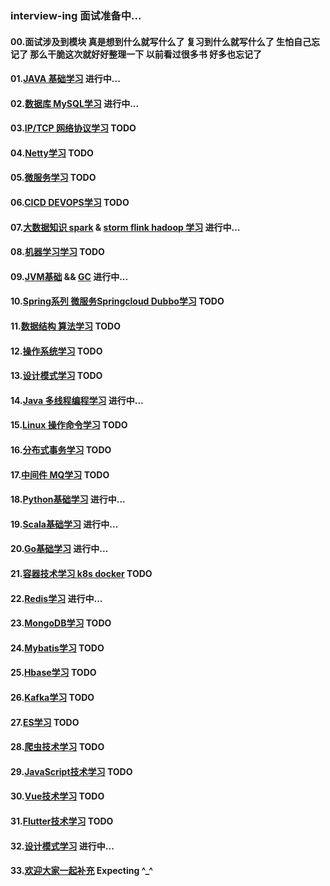 ### interview-ing 面试准备中...
#### 00.面试涉及到模块  真是想到什么就写什么了  复习到什么就写什么了  生怕自己忘记了  那么干脆这次就好好整理一下  以前看过很多书  好多也忘记了
#### 01.[JAVA 基础学习](https://github.com/licslan/interview-ing/blob/master/ALL/JAVA.md) 进行中... 
#### 02.[数据库 MySQL学习](https://github.com/licslan/interview-ing/blob/master/ALL/MySQL.md) 进行中... 
#### 03.[IP/TCP 网络协议学习](https://www.licslan.com) TODO
#### 04.[Netty学习](https://github.com/licslan/interview-ing/blob/master/ALL/NETTY.md) TODO
#### 05.[微服务学习](https://www.licslan.com) TODO
#### 06.[CICD DEVOPS学习](https://www.licslan.com) TODO
#### 07.[大数据知识 spark](https://github.com/licslan/interview-ing/blob/master/ALL/SPARK.md) & [storm flink hadoop 学习](https://www.licslan.com) 进行中...
#### 08.[机器学习学习](https://www.licslan.com) TODO
#### 09.[JVM基础](https://github.com/licslan/interview-ing/blob/master/ALL/JVM.md) && [GC](https://github.com/licslan/interview-ing/blob/master/ALL/GC.md) 进行中...
#### 10.[Spring系列 微服务Springcloud Dubbo学习](https://www.licslan.com) TODO
#### 11.[数据结构 算法学习](https://www.licslan.com) TODO
#### 12.[操作系统学习](https://www.licslan.com) TODO
#### 13.[设计模式学习](https://www.licslan.com) TODO
#### 14.[Java 多线程编程学习](https://github.com/licslan/interview-ing/blob/master/ALL/MULTI-THREAD.md) 进行中...
#### 15.[Linux 操作命令学习](https://www.licslan.com) TODO
#### 16.[分布式事务学习](https://www.licslan.com) TODO
#### 17.[中间件 MQ学习](https://www.licslan.com) TODO
#### 18.[Python基础学习](https://github.com/licslan/interview-ing/blob/master/ALL/PYTHON.md) 进行中...
#### 19.[Scala基础学习](https://github.com/licslan/interview-ing/blob/master/ALL/SCALA.md) 进行中...
#### 20.[Go基础学习](https://github.com/licslan/interview-ing/blob/master/ALL/GO.md) 进行中...
#### 21.[容器技术学习 k8s docker](https://github.com/licslan/interview-ing/blob/master/ALL/DOCKER.md) TODO
#### 22.[Redis学习](https://github.com/licslan/interview-ing/blob/master/ALL/REDIS.md) 进行中...
#### 23.[MongoDB学习](https://www.licslan.com) TODO
#### 24.[Mybatis学习](https://blog.mybatis.org/) TODO
#### 25.[Hbase学习](https://www.licslan.com) TODO
#### 26.[Kafka学习](https://www.licslan.com) TODO
#### 27.[ES学习](https://github.com/licslan/interview-ing/blob/master/ALL/ES.md) TODO
#### 28.[爬虫技术学习](https://www.licslan.com) TODO
#### 29.[JavaScript技术学习](https://www.licslan.com) TODO
#### 30.[Vue技术学习](https://www.licslan.com) TODO
#### 31.[Flutter技术学习](https://www.licslan.com) TODO
#### 32.[设计模式学习](https://github.com/licslan/interview-ing/blob/master/ALL/DESIGNPATTERNS.md) 进行中...
#### 33.[欢迎大家一起补充](https://www.baidu.com) Expecting ^_^

